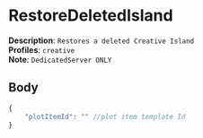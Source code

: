 # RestoreDeletedIsland

**Description**: `Restores a deleted Creative Island` \
**Profiles**: `creative` \
**Note**: `DedicatedServer ONLY`

## Body
```js
{
    "plotItemId": "" //plot item template Id
}
```
